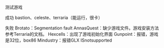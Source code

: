 测试游戏

成功
bastion、celeste、terraria（能运行，很卡）






失败
Brotato：Segmentation fault
AnnasQuest：缺少游戏文件。游戏安装方法参考Terraria的文档。
Hexcells：出现了游戏初始化界面
Gunpoint：报错，游戏是32位，box86
Mindustry：报错GLX ISnotsupported